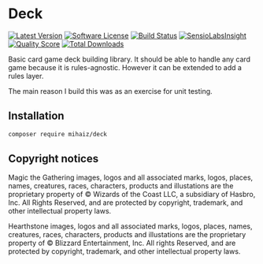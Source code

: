 # Deck

[![Latest Version](http://img.shields.io/github/release/avataru/deck.svg?style=flat)](https://github.com/avatary/deck/releases)
[![Software License](https://img.shields.io/badge/license-MIT-blue.svg?style=flat)](LICENSE.md)
[![Build Status](https://img.shields.io/travis/avataru/deck/master.svg?style=flat)](https://travis-ci.org/avataru/deck)
[![SensioLabsInsight](https://insight.sensiolabs.com/projects/dcf5c519-464c-4108-9ca2-327e92c977a3/mini.png)](https://insight.sensiolabs.com/projects/dcf5c519-464c-4108-9ca2-327e92c977a3)
[![Quality Score](https://img.shields.io/scrutinizer/g/avataru/deck/master.svg?style=flat)](https://scrutinizer-ci.com/g/avataru/deck)
[![Total Downloads](https://img.shields.io/packagist/dt/avataru/deck.svg?style=flat)](https://packagist.org/packages/avataru/deck)

Basic card game deck building library. It should be able to handle any card game
because it is rules-agnostic. However it can be extended to add a rules layer.

The main reason I build this was as an exercise for unit testing.

## Installation

```sh
composer require mihaiz/deck
```

## Copyright notices

Magic the Gathering images, logos and all associated marks, logos, places, names, creatures, races, characters, products and illustations are the proprietary property of © Wizards of the Coast LLC, a subsidiary of Hasbro, Inc. All Rights Reserved, and are protected by copyright, trademark, and other intellectual property laws.

Hearthstone images, logos and all associated marks, logos, places, names, creatures, races, characters, products and illustations are the proprietary property of © Blizzard Entertainment, Inc. All rights Reserved, and are protected by copyright, trademark, and other intellectual property laws.
